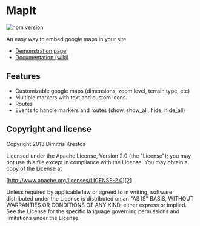 # MapIt

[![npm version](https://badge.fury.io/js/jquery-mapit.png)](http://badge.fury.io/js/jquery-mapit)

An easy way to embed google maps in your site

* [Demonstration page][1]
* [Documentation (wiki)][3]

## Features

* Customizable google maps (dimensions, zoom level, terrain type, etc)
* Multiple markers with text and custom icons.
* Routes
* Events to handle markers and routes (show, show_all, hide, hide_all)

## Copyright and license

Copyright 2013 Dimitris Krestos

Licensed under the Apache License, Version 2.0 (the "License");
you may not use this file except in compliance with the License.
You may obtain a copy of the License at

[http://www.apache.org/licenses/LICENSE-2.0][2]

Unless required by applicable law or agreed to in writing, software
distributed under the License is distributed on an "AS IS" BASIS,
WITHOUT WARRANTIES OR CONDITIONS OF ANY KIND, either express or implied.
See the License for the specific language governing permissions and
limitations under the License.

  [1]: https://github.com/vdw/MapIt/
  [2]: http://www.apache.org/licenses/LICENSE-2.0
  [3]: https://github.com/vdw/MapIt/wiki
